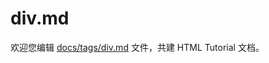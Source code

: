 div.md
===

欢迎您编辑 <a target="__blank" href="https://github.com/jaywcjlove/html-tutorial/blob/master/docs/tags/div.md">docs/tags/div.md</a> 文件，共建 HTML Tutorial 文档。